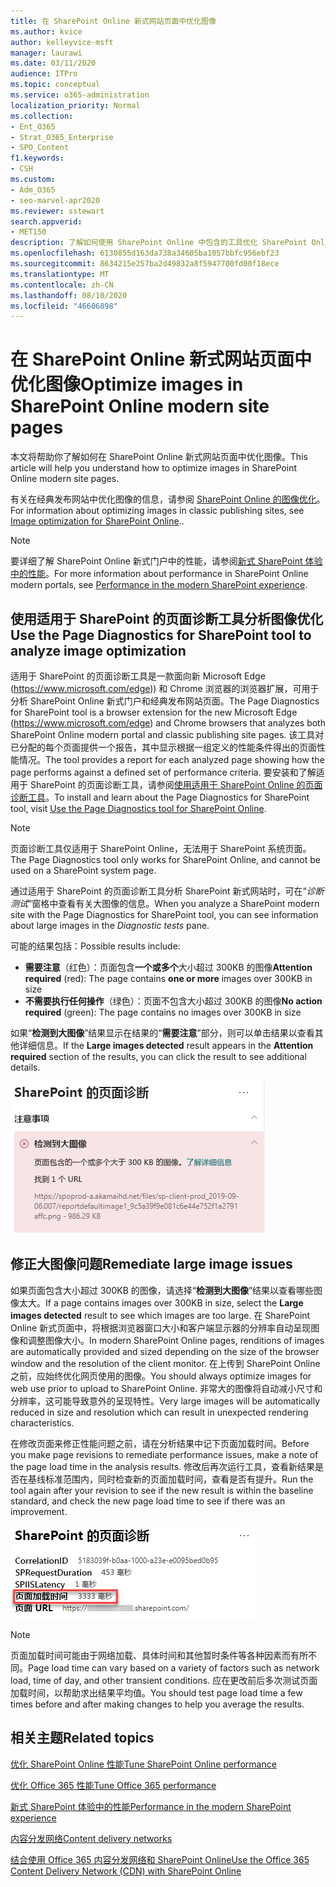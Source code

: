 ```yaml
---
title: 在 SharePoint Online 新式网站页面中优化图像
ms.author: kvice
author: kelleyvice-msft
manager: laurawi
ms.date: 03/11/2020
audience: ITPro
ms.topic: conceptual
ms.service: o365-administration
localization_priority: Normal
ms.collection:
- Ent_O365
- Strat_O365_Enterprise
- SPO_Content
f1.keywords:
- CSH
ms.custom:
- Adm_O365
- seo-marvel-apr2020
ms.reviewer: sstewart
search.appverid:
- MET150
description: 了解如何使用 SharePoint Online 中包含的工具优化 SharePoint Online 新式网站页面中的图像。
ms.openlocfilehash: 6130855d163da738a34605ba1057bbfc956ebf23
ms.sourcegitcommit: 8634215e257ba2d49832a8f5947700fd00f18ece
ms.translationtype: MT
ms.contentlocale: zh-CN
ms.lasthandoff: 08/10/2020
ms.locfileid: "46606898"
---
```

# <a name="optimize-images-in-sharepoint-online-modern-site-pages"></a><span data-ttu-id="9c8d8-103">在 SharePoint Online 新式网站页面中优化图像</span><span class="sxs-lookup"><span data-stu-id="9c8d8-103">Optimize images in SharePoint Online modern site pages</span></span>

<span data-ttu-id="9c8d8-104">本文将帮助你了解如何在 SharePoint Online 新式网站页面中优化图像。</span><span class="sxs-lookup"><span data-stu-id="9c8d8-104">This article will help you understand how to optimize images in SharePoint Online modern site pages.</span></span>

<span data-ttu-id="9c8d8-105">有关在经典发布网站中优化图像的信息，请参阅 [SharePoint Online 的图像优化](image-optimization-for-sharepoint-online.md)。</span><span class="sxs-lookup"><span data-stu-id="9c8d8-105">For information about optimizing images in classic publishing sites, see [Image optimization for SharePoint Online](image-optimization-for-sharepoint-online.md)..</span></span>

>[!NOTE]
><span data-ttu-id="9c8d8-106">要详细了解 SharePoint Online 新式门户中的性能，请参阅[新式 SharePoint 体验中的性能](https://docs.microsoft.com/sharepoint/modern-experience-performance)。</span><span class="sxs-lookup"><span data-stu-id="9c8d8-106">For more information about performance in SharePoint Online modern portals, see [Performance in the modern SharePoint experience](https://docs.microsoft.com/sharepoint/modern-experience-performance).</span></span>

## <a name="use-the-page-diagnostics-for-sharepoint-tool-to-analyze-image-optimization"></a><span data-ttu-id="9c8d8-107">使用适用于 SharePoint 的页面诊断工具分析图像优化</span><span class="sxs-lookup"><span data-stu-id="9c8d8-107">Use the Page Diagnostics for SharePoint tool to analyze image optimization</span></span>

<span data-ttu-id="9c8d8-108">适用于 SharePoint 的页面诊断工具是一款面向新 Microsoft Edge (https://www.microsoft.com/edge)) 和 Chrome 浏览器的浏览器扩展，可用于分析 SharePoint Online 新式门户和经典发布网站页面。</span><span class="sxs-lookup"><span data-stu-id="9c8d8-108">The Page Diagnostics for SharePoint tool is a browser extension for the new Microsoft Edge (https://www.microsoft.com/edge) and Chrome browsers that analyzes both SharePoint Online modern portal and classic publishing site pages.</span></span> <span data-ttu-id="9c8d8-109">该工具对已分配的每个页面提供一个报告，其中显示根据一组定义的性能条件得出的页面性能情况。</span><span class="sxs-lookup"><span data-stu-id="9c8d8-109">The tool provides a report for each analyzed page showing how the page performs against a defined set of performance criteria.</span></span> <span data-ttu-id="9c8d8-110">要安装和了解适用于 SharePoint 的页面诊断工具，请参阅[使用适用于 SharePoint Online 的页面诊断工具](page-diagnostics-for-spo.md)。</span><span class="sxs-lookup"><span data-stu-id="9c8d8-110">To install and learn about the Page Diagnostics for SharePoint tool, visit [Use the Page Diagnostics tool for SharePoint Online](page-diagnostics-for-spo.md).</span></span>

>[!NOTE]
><span data-ttu-id="9c8d8-111">页面诊断工具仅适用于 SharePoint Online，无法用于 SharePoint 系统页面。</span><span class="sxs-lookup"><span data-stu-id="9c8d8-111">The Page Diagnostics tool only works for SharePoint Online, and cannot be used on a SharePoint system page.</span></span>

<span data-ttu-id="9c8d8-112">通过适用于 SharePoint 的页面诊断工具分析 SharePoint 新式网站时，可在“_诊断测试_”窗格中查看有关大图像的信息。</span><span class="sxs-lookup"><span data-stu-id="9c8d8-112">When you analyze a SharePoint modern site with the Page Diagnostics for SharePoint tool, you can see information about large images in the _Diagnostic tests_ pane.</span></span>

<span data-ttu-id="9c8d8-113">可能的结果包括：</span><span class="sxs-lookup"><span data-stu-id="9c8d8-113">Possible results include:</span></span>

- <span data-ttu-id="9c8d8-114">**需要注意**（红色）：页面包含**一个或多个**大小超过 300KB 的图像</span><span class="sxs-lookup"><span data-stu-id="9c8d8-114">**Attention required** (red): The page contains **one or more** images over 300KB in size</span></span>
- <span data-ttu-id="9c8d8-115">**不需要执行任何操作**（绿色）：页面不包含大小超过 300KB 的图像</span><span class="sxs-lookup"><span data-stu-id="9c8d8-115">**No action required** (green): The page contains no images over 300KB in size</span></span>

<span data-ttu-id="9c8d8-116">如果“**检测到大图像**”结果显示在结果的“**需要注意**”部分，则可以单击结果以查看其他详细信息。</span><span class="sxs-lookup"><span data-stu-id="9c8d8-116">If the **Large images detected** result appears in the **Attention required** section of the results, you can click the result to see additional details.</span></span>

![页面诊断工具结果](media/modern-portal-optimization/pagediag-large-images.png)

## <a name="remediate-large-image-issues"></a><span data-ttu-id="9c8d8-118">修正大图像问题</span><span class="sxs-lookup"><span data-stu-id="9c8d8-118">Remediate large image issues</span></span>

<span data-ttu-id="9c8d8-119">如果页面包含大小超过 300KB 的图像，请选择“**检测到大图像**”结果以查看哪些图像太大。</span><span class="sxs-lookup"><span data-stu-id="9c8d8-119">If a page contains images over 300KB in size, select the **Large images detected** result to see which images are too large.</span></span> <span data-ttu-id="9c8d8-120">在 SharePoint Online 新式页面中，将根据浏览器窗口大小和客户端显示器的分辨率自动呈现图像和调整图像大小。</span><span class="sxs-lookup"><span data-stu-id="9c8d8-120">In modern SharePoint Online pages, renditions of images are automatically provided and sized depending on the size of the browser window and the resolution of the client monitor.</span></span> <span data-ttu-id="9c8d8-121">在上传到 SharePoint Online 之前，应始终优化网页使用的图像。</span><span class="sxs-lookup"><span data-stu-id="9c8d8-121">You should always optimize images for web use prior to upload to SharePoint Online.</span></span> <span data-ttu-id="9c8d8-122">非常大的图像将自动减小尺寸和分辨率，这可能导致意外的呈现特性。</span><span class="sxs-lookup"><span data-stu-id="9c8d8-122">Very large images will be automatically reduced in size and resolution which can result in unexpected rendering characteristics.</span></span>

<span data-ttu-id="9c8d8-123">在修改页面来修正性能问题之前，请在分析结果中记下页面加载时间。</span><span class="sxs-lookup"><span data-stu-id="9c8d8-123">Before you make page revisions to remediate performance issues, make a note of the page load time in the analysis results.</span></span> <span data-ttu-id="9c8d8-124">修改后再次运行工具，查看新结果是否在基线标准范围内，同时检查新的页面加载时间，查看是否有提升。</span><span class="sxs-lookup"><span data-stu-id="9c8d8-124">Run the tool again after your revision to see if the new result is within the baseline standard, and check the new page load time to see if there was an improvement.</span></span>

![页面加载时间结果](media/modern-portal-optimization/pagediag-page-load-time.png)

>[!NOTE]
><span data-ttu-id="9c8d8-126">页面加载时间可能由于网络加载、具体时间和其他暂时条件等各种因素而有所不同。</span><span class="sxs-lookup"><span data-stu-id="9c8d8-126">Page load time can vary based on a variety of factors such as network load, time of day, and other transient conditions.</span></span> <span data-ttu-id="9c8d8-127">应在更改前后多次测试页面加载时间，以帮助求出结果平均值。</span><span class="sxs-lookup"><span data-stu-id="9c8d8-127">You should test page load time a few times before and after making changes to help you average the results.</span></span>

## <a name="related-topics"></a><span data-ttu-id="9c8d8-128">相关主题</span><span class="sxs-lookup"><span data-stu-id="9c8d8-128">Related topics</span></span>

[<span data-ttu-id="9c8d8-129">优化 SharePoint Online 性能</span><span class="sxs-lookup"><span data-stu-id="9c8d8-129">Tune SharePoint Online performance</span></span>](tune-sharepoint-online-performance.md)

[<span data-ttu-id="9c8d8-130">优化 Office 365 性能</span><span class="sxs-lookup"><span data-stu-id="9c8d8-130">Tune Office 365 performance</span></span>](tune-office-365-performance.md)

[<span data-ttu-id="9c8d8-131">新式 SharePoint 体验中的性能</span><span class="sxs-lookup"><span data-stu-id="9c8d8-131">Performance in the modern SharePoint experience</span></span>](https://docs.microsoft.com/sharepoint/modern-experience-performance)

[<span data-ttu-id="9c8d8-132">内容分发网络</span><span class="sxs-lookup"><span data-stu-id="9c8d8-132">Content delivery networks</span></span>](content-delivery-networks.md)

[<span data-ttu-id="9c8d8-133">结合使用 Office 365 内容分发网络和 SharePoint Online</span><span class="sxs-lookup"><span data-stu-id="9c8d8-133">Use the Office 365 Content Delivery Network (CDN) with SharePoint Online</span></span>](use-office-365-cdn-with-spo.md)
